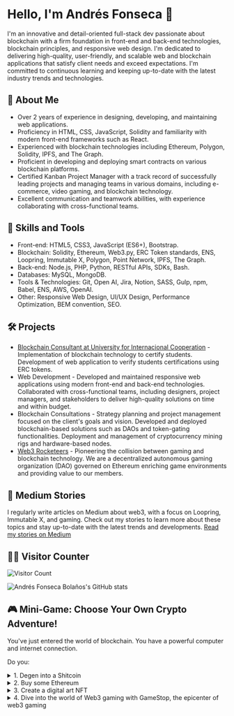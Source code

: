 # Hello, I'm Andrés Fonseca 👋

I'm an innovative and detail-oriented full-stack dev passionate about blockchain with a firm foundation in front-end and back-end technologies, blockchain principles, and responsive web design. I'm dedicated to delivering high-quality, user-friendly, and scalable web and blockchain applications that satisfy client needs and exceed expectations. I'm committed to continuous learning and keeping up-to-date with the latest industry trends and technologies.

## 🚀 About Me
- Over 2 years of experience in designing, developing, and maintaining web applications.
- Proficiency in HTML, CSS, JavaScript, Solidity and familiarity with modern front-end frameworks such as React.
- Experienced with blockchain technologies including Ethereum, Polygon, Solidity, IPFS, and The Graph.
- Proficient in developing and deploying smart contracts on various blockchain platforms.
- Certified Kanban Project Manager with a track record of successfully leading projects and managing teams in various domains, including e-commerce, video gaming, and blockchain technology.
- Excellent communication and teamwork abilities, with experience collaborating with cross-functional teams.

## 👯 Skills and Tools
- Front-end: HTML5, CSS3, JavaScript (ES6+), Bootstrap.
- Blockchain: Solidity, Ethereum, Web3.py, ERC Token standards, ENS, Loopring, Immutable X, Polygon, Point Network, IPFS, The Graph.
- Back-end: Node.js, PHP, Python, RESTful APIs, SDKs, Bash.
- Databases: MySQL, MongoDB.
- Tools & Technologies: Git, Open AI, Jira, Notion, SASS, Gulp, npm, Babel, ENS, AWS, OpenAI.
- Other: Responsive Web Design, UI/UX Design, Performance Optimization, BEM convention, SEO.

## 🛠️ Projects
- [Blockchain Consultant at University for Internacional Cooperation](https://github.com/UCICR/uci-verifications-app) - Implementation of blockchain technology to certify students. Development of web application to verify students certifications using ERC tokens.
- Web Development - Developed and maintained responsive web applications using modern front-end and back-end technologies. Collaborated with cross-functional teams, including designers, project managers, and stakeholders to deliver high-quality solutions on time and within budget.
- Blockchain Consultations - Strategy planning and project management focused on the client's goals and vision. Developed and deployed blockchain-based solutions such as DAOs and token-gating functionalities. Deployment and management of cryptocurrency mining rigs and hardware-based nodes.
- [Web3 Rocketeers](https://web3rocketeers.xyz/) - Pioneering the collision between gaming and blockchain technology. We are a decentralized autonomous gaming organization (DAO) governed on Ethereum enriching game environments and providing value to our members.

## 📝 Medium Stories
I regularly write articles on Medium about web3, with a focus on Loopring, Immutable X, and gaming. Check out my stories to learn more about these topics and stay up-to-date with the latest trends and developments. [Read my stories on Medium](https://medium.com/@fonckchain)

## 🚶‍♂️ Visitor Counter
![Visitor Count](https://profile-counter.glitch.me/fonckchain/count.svg)

![Andrés Fonseca Bolaños's GitHub stats](https://github-readme-stats.vercel.app/api?username=fonckchain&show_icons=true&theme=radical)

## 🎮 Mini-Game: Choose Your Own Crypto Adventure!

You've just entered the world of blockchain. You have a powerful computer and internet connection.

Do you:

<details>
<summary>1. Degen into a Shitcoin</summary>

You've invested all your funds into a new, unproven coin. Unfortunately, the coin's value plummets and you lose your investment. Remember, always do your research and invest based on value propositions!

</details>

<details>
<summary>2. Buy some Ethereum</summary>

You've just bought some Ethereum in a centralized exchange. Now you have some decisions to make.

Do you:

<details>
<summary>1. Keep your crypto in a centralized exchange</summary>

Unfortunately, the exchange gets hacked and all your Ethereum is stolen. Remember the core crypto values: not your keys, not your coins. It's always best to be your own bank, it's never been easier now that Loopring is around!

</details>

<details>
<summary>2. Withdraw your crypto to your own wallet</summary>

Congratulations! You've taken control of your own assets. In doing so, you discover Loopring, a Layer 2 scaling solution that offers secure, scalable, and low-cost Ethereum transactions. You're impressed by the incredible technology behind it.

Do you:

<details>
<summary>1. Buy heavily into Loopring</summary>

You've decided to invest in Loopring, recognizing its potential to revolutionize the blockchain space with its Layer 2 scaling solution. Your investment pays off as Loopring's value skyrockets!

</details>

<details>
<summary>2. Educate your friends & family about Loopring</summary>

You've taken it upon yourself to spread the word about Loopring. Your friends and family are intrigued by the technology and its potential. Some of them even decide to invest in Loopring themselves!

</details>

</details>

</details>

<details>
<summary>3. Create a digital art NFT</summary>

You've created a beautiful piece of digital art and minted it as an NFT with super low gas fees on the Loopring blockchain.

Do you:

<details>
<summary>1. Put the NFT up for sale</summary>

Your NFT sells for a significant price on the Loopring marketplace! Congratulations, you just kickstarted your artist journey.

</details>

<details>
<summary>2. Gift the NFT to a friend</summary>

Your friend is thrilled with the NFT! By gifting the NFT, you've spread awareness of blockchain technology and its potential to disrupt traditional systems.

</details>

<details>
<summary>3. Hold the NFT</summary>

You decide to hold onto your NFT, believing it will appreciate in value over time. This decision pays off as the NFT's value increases significantly after you become a known artist!

</details>

</details>

<details>
<summary>4. Dive into the world of Web3 gaming with GameStop, the epicenter of web3 gaming</summary>

You've just bought your first game asset on the GameStop marketplace with a gasless experience using Immutable X.

Do you:

<details>
<summary>1. Play the game with your new asset</summary>

You're having a blast playing the game with your new asset! You manage to recover your investment and then sell the asset to move into a different game. You're enjoying the new reality of owning digital assets.

</details>

<details>
<summary>2. Trade the asset for another game asset</summary>

You've successfully traded your game asset for another one that suits yourSure, here's the full code with collapsible sections:

```markdown
## 🎮 Mini-Game: Choose Your Own Crypto Adventure!

You've just entered the world of blockchain. You have a powerful computer and internet connection.

Do you:

<details>
<summary>1. Degen into a Shitcoin</summary>

You've invested all your funds into a new, unproven coin. Unfortunately, the coin's value plummets and you lose your investment. Remember, always do your research and invest based on value propositions!

</details>

<details>
<summary>2. Buy some Ethereum</summary>

You've just bought some Ethereum in a centralized exchange. Now you have some decisions to make.

Do you:

<details>
<summary>1. Keep your crypto in a centralized exchange</summary>

Unfortunately, the exchange gets hacked and all your Ethereum is stolen. Remember the core crypto values: not your keys, not your coins. It's always best to be your own bank, it's never been easier now that Loopring is around!

</details>

<details>
<summary>2. Withdraw your crypto to your own wallet</summary>

Congratulations! You've taken control of your own assets. In doing so, you discover Loopring, a Layer 2 scaling solution that offers secure, scalable, and low-cost Ethereum transactions. You're impressed by the incredible technology behind it.

Do you:

<details>
<summary>1. Buy heavily into Loopring</summary>

You've decided to invest in Loopring, recognizing its potential to revolutionize the blockchain space with its Layer 2 scaling solution. Your investment pays off as Loopring's value skyrockets!

</details>

<details>
<summary>2. Educate your friends & family about Loopring</summary>

You've taken it upon yourself to spread the word about Loopring. Your friends and family are intrigued by the technology and its potential. Some of them even decide to invest in Loopring themselves!

</details>

</details>

</details>

<details>
<summary>3. Create a digital art NFT</summary>

You've created a beautiful piece of digital art and minted it as an NFT with super low gas fees on the Loopring blockchain.

Do you:

<details>
<summary>1. Put the NFT up for sale</summary>

Your NFT sells for a significant price on the Loopring marketplace! Congratulations, you just kickstarted your artist journey.

</details>

<details>
<summary>2. Gift the NFT to a friend</summary>

Your friend is thrilled with the NFT! By gifting the NFT, you've spread awareness of blockchain technology and its potential to disrupt traditional systems.

</details>

<details>
<summary>3. Hold the NFT</summary>

You decide to hold onto your NFT, believing it will appreciate in value over time. This decision pays off as the NFT's value increases significantly after you become a known artist!

</details>

</details>

<details>
<summary>4. Dive into the world of Web3 gaming with GameStop, the epicenter of web3 gaming</summary>

You've just bought your first game asset on the GameStop marketplace with a gasless experience using Immutable X.

Do you:

<details>
<summary>1. Play the game with your new asset</summary>

You're having a blast playing the game with your new asset! You manage to recover your investment and then sell the asset to move into a different game. You're enjoying the new reality of owning digital assets.

</details>

<details>
<summary>2. Trade the asset for another game asset</summary>

You've successfully traded your game asset for another one that suits yourSure, here's the full code with collapsible sections:

```markdown
## 🎮 Mini-Game: Choose Your Own Crypto Adventure!

You've just entered the world of blockchain. You have a powerful computer and internet connection.

Do you:

<details>
<summary>1. Degen into a Shitcoin</summary>

You've invested all your funds into a new, unproven coin. Unfortunately, the coin's value plummets and you lose your investment. Remember, always do your research and invest based on value propositions!

</details>

<details>
<summary>2. Buy some Ethereum</summary>

You've just bought some Ethereum in a centralized exchange. Now you have some decisions to make.

Do you:

<details>
<summary>1. Keep your crypto in a centralized exchange</summary>

Unfortunately, the exchange gets hacked and all your Ethereum is stolen. Remember the core crypto values: not your keys, not your coins. It's always best to be your own bank, it's never been easier now that Loopring is around!

</details>

<details>
<summary>2. Withdraw your crypto to your own wallet</summary>

Congratulations! You've taken control of your own assets. In doing so, you discover Loopring, a Layer 2 scaling solution that offers secure, scalable, and low-cost Ethereum transactions. You're impressed by the incredible technology behind it.

Do you:

<details>
<summary>1. Buy heavily into Loopring</summary>

You've decided to invest in Loopring, recognizing its potential to revolutionize the blockchain space with its Layer 2 scaling solution. Your investment pays off as Loopring's value skyrockets!

</details>

<details>
<summary>2. Educate your friends & family about Loopring</summary>

You've taken it upon yourself to spread the word about Loopring. Your friends and family are intrigued by the technology and its potential. Some of them even decide to invest in Loopring themselves!

</details>

</details>

</details>

<details>
<summary>3. Create a digital art NFT</summary>

You've created a beautiful piece of digital art and minted it as an NFT with super low gas fees on the Loopring blockchain.

Do you:

<details>
<summary>1. Put the NFT up for sale</summary>

Your NFT sells for a significant price on the Loopring marketplace! Congratulations, you just kickstarted your artist journey.

</details>

<details>
<summary>2. Gift the NFT to a friend</summary>

Your friend is thrilled with the NFT! By gifting the NFT, you've spread awareness of blockchain technology and its potential to disrupt traditional systems.

</details>

<details>
<summary>3. Hold the NFT</summary>

You decide to hold onto your NFT, believing it will appreciate in value over time. This decision pays off as the NFT's value increases significantly after you become a known artist!

</details>

</details>

<details>
<summary>4. Dive into the world of Web3 gaming with GameStop, the epicenter of web3 gaming</summary>

You've just bought your first game asset on the GameStop marketplace with a gasless experience using Immutable X.

Do you:

<details>
<summary>1. Play the game with your new asset</summary>

You're having a blast playing the game with your new asset! You manage to recover your investment and then sell the asset to move into a different game. You're enjoying the new reality of owning digital assets.

</details>

<details>
<summary>2. Trade the asset for another game asset</summary>

You've successfully traded your game asset for another one that suits yourSure, here's the full code with collapsible sections:

```markdown
## 🎮 Mini-Game: Choose Your Own Crypto Adventure!

You've just entered the world of blockchain. You have a powerful computer and internet connection.

Do you:

<details>
<summary>1. Degen into a Shitcoin</summary>

You've invested all your funds into a new, unproven coin. Unfortunately, the coin's value plummets and you lose your investment. Remember, always do your research and invest based on value propositions!

</details>

<details>
<summary>2. Buy some Ethereum</summary>

You've just bought some Ethereum in a centralized exchange. Now you have some decisions to make.

Do you:

<details>
<summary>1. Keep your crypto in a centralized exchange</summary>

Unfortunately, the exchange gets hacked and all your Ethereum is stolen. Remember the core crypto values: not your keys, not your coins. It's always best to be your own bank, it's never been easier now that Loopring is around!

</details>

<details>
<summary>2. Withdraw your crypto to your own wallet</summary>

Congratulations! You've taken control of your own assets. In doing so, you discover Loopring, a Layer 2 scaling solution that offers secure, scalable, and low-cost Ethereum transactions. You're impressed by the incredible technology behind it.

Do you:

<details>
<summary>1. Buy heavily into Loopring</summary>

You've decided to invest in Loopring, recognizing its potential to revolutionize the blockchain space with its Layer 2 scaling solution. Your investment pays off as Loopring's value skyrockets!

</details>

<details>
<summary>2. Educate your friends & family about Loopring</summary>

You've taken it upon yourself to spread the word about Loopring. Your friends and family are intrigued by the technology and its potential. Some of them even decide to invest in Loopring themselves!

</details>

</details>

</details>

<details>
<summary>3. Create a digital art NFT</summary>

You've created a beautiful piece of digital art and minted it as an NFT with super low gas fees on the Loopring blockchain.

Do you:

<details>
<summary>1. Put the NFT up for sale</summary>

Your NFT sells for a significant price on the Loopring marketplace! Congratulations, you just kickstarted your artist journey.

</details>

<details>
<summary>2. Gift the NFT to a friend</summary>

Your friend is thrilled with the NFT! By gifting the NFT, you've spread awareness of blockchain technology and its potential to disrupt traditional systems.

</details>

<details>
<summary>3. Hold the NFT</summary>

You decide to hold onto your NFT, believing it will appreciate in value over time. This decision pays off as the NFT's value increases significantly after you become a known artist!

</details>

</details>

<details>
<summary>4. Dive into the world of Web3 gaming with GameStop, the epicenter of web3 gaming</summary>

You've just bought your first game asset on the GameStop marketplace with a gasless experience using Immutable X.

Do you:

<details>
<summary>1. Play the game with your new asset</summary>

You're having a blast playing the game with your new asset! You manage to recover your investment and then sell the asset to move into a different game. You're enjoying the new reality of owning digital assets.

</details>

<details>
<summary>2. Trade the asset for another game asset</summary>

You've successfully traded your game asset for another one that suits yourSure, here's the full code with collapsible sections:

```markdown
## 🎮 Mini-Game: Choose Your Own Crypto Adventure!

You've just entered the world of blockchain. You have a powerful computer and internet connection.

Do you:

<details>
<summary>1. Degen into a Shitcoin</summary>

You've invested all your funds into a new, unproven coin. Unfortunately, the coin's value plummets and you lose your investment. Remember, always do your research and invest based on value propositions!

</details>

<details>
<summary>2. Buy some Ethereum</summary>

You've just bought some Ethereum in a centralized exchange. Now you have some decisions to make.

Do you:

<details>
<summary>1. Keep your crypto in a centralized exchange</summary>

Unfortunately, the exchange gets hacked and all your Ethereum is stolen. Remember the core crypto values: not your keys, not your coins. It's always best to be your own bank, it's never been easier now that Loopring is around!

</details>

<details>
<summary>2. Withdraw your crypto to your own wallet</summary>

Congratulations! You've taken control of your own assets. In doing so, you discover Loopring, a Layer 2 scaling solution that offers secure, scalable, and low-cost Ethereum transactions. You're impressed by the incredible technology behind it.

Do you:

<details>
<summary>1. Buy heavily into Loopring</summary>

You've decided to invest in Loopring, recognizing its potential to revolutionize the blockchain space with its Layer 2 scaling solution. Your investment pays off as Loopring's value skyrockets!

</details>

<details>
<summary>2. Educate your friends & family about Loopring</summary>

You've taken it upon yourself to spread the word about Loopring. Your friends and family are intrigued by the technology and its potential. Some of them even decide to invest in Loopring themselves!

</details>

</details>

</details>

<details>
<summary>3. Create a digital art NFT</summary>

You've created a beautiful piece of digital art and minted it as an NFT with super low gas fees on the Loopring blockchain.

Do you:

<details>
<summary>1. Put the NFT up for sale</summary>

Your NFT sells for a significant price on the Loopring marketplace! Congratulations, you just kickstarted your artist journey.

</details>

<details>
<summary>2. Gift the NFT to a friend</summary>

Your friend is thrilled with the NFT! By gifting the NFT, you've spread awareness of blockchain technology and its potential to disrupt traditional systems.

</details>

<details>
<summary>3. Hold the NFT</summary>

You decide to hold onto your NFT, believing it will appreciate in value over time. This decision pays off as the NFT's value increases significantly after you become a known artist!

</details>

</details>

<details>
<summary>4. Dive into the world of Web3 gaming with GameStop, the epicenter of web3 gaming</summary>

You've just bought your first game asset on the GameStop marketplace with a gasless experience using Immutable X.

Do you:

<details>
<summary>1. Play the game with your new asset</summary>

You're having a blast playing the game with your new asset! You manage to recover your investment and then sell the asset to move into a different game. You're enjoying the new reality of owning digital assets.

</details>

<details>
<summary>2. Trade the asset for another game asset</summary>

You've successfully traded your game asset for another one that suits yourSure, here's the full code with collapsible sections:

```markdown
## 🎮 Mini-Game: Choose Your Own Crypto Adventure!

You've just entered the world of blockchain. You have a powerful computer and internet connection.

Do you:

<details>
<summary>1. Degen into a Shitcoin</summary>

You've invested all your funds into a new, unproven coin. Unfortunately, the coin's value plummets and you lose your investment. Remember, always do your research and invest based on value propositions!

</details>

<details>
<summary>2. Buy some Ethereum</summary>

You've just bought some Ethereum in a centralized exchange. Now you have some decisions to make.

Do you:

<details>
<summary>1. Keep your crypto in a centralized exchange</summary>

Unfortunately, the exchange gets hacked and all your Ethereum is stolen. Remember the core crypto values: not your keys, not your coins. It's always best to be your own bank, it's never been easier now that Loopring is around!

</details>

<details>
<summary>2. Withdraw your crypto to your own wallet</summary>

Congratulations! You've taken control of your own assets. In doing so, you discover Loopring, a Layer 2 scaling solution that offers secure, scalable, and low-cost Ethereum transactions. You're impressed by the incredible technology behind it.

Do you:

<details>
<summary>1. Buy heavily into Loopring</summary>

You've decided to invest in Loopring, recognizing its potential to revolutionize the blockchain space with its Layer 2 scaling solution. Your investment pays off as Loopring's value skyrockets!

</details>

<details>
<summary>2. Educate your friends & family about Loopring</summary>

You've taken it upon yourself to spread the word about Loopring. Your friends and family are intrigued by the technology and its potential. Some of them even decide to invest in Loopring themselves!

</details>

</details>

</details>

<details>
<summary>3. Create a digital art NFT</summary>

You've created a beautiful piece of digital art and minted it as an NFT with super low gas fees on the Loopring blockchain.

Do you:

<details>
<summary>1. Put the NFT up for sale</summary>

Your NFT sells for a significant price on the Loopring marketplace! Congratulations, you just kickstarted your artist journey.

</details>

<details>
<

